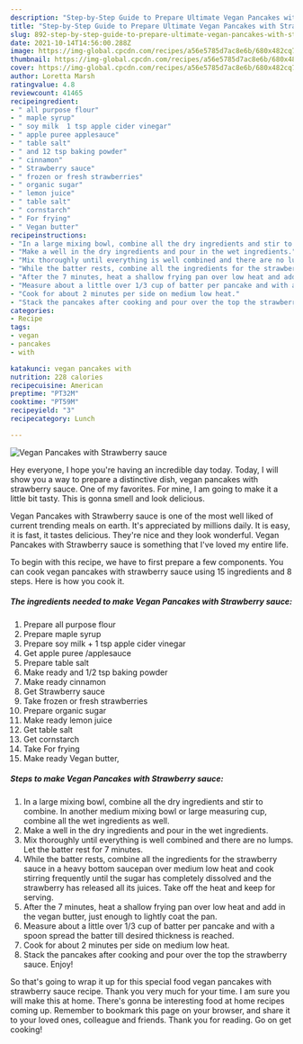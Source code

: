 ```yaml
---
description: "Step-by-Step Guide to Prepare Ultimate Vegan Pancakes with Strawberry sauce"
title: "Step-by-Step Guide to Prepare Ultimate Vegan Pancakes with Strawberry sauce"
slug: 892-step-by-step-guide-to-prepare-ultimate-vegan-pancakes-with-strawberry-sauce
date: 2021-10-14T14:56:00.288Z
image: https://img-global.cpcdn.com/recipes/a56e5785d7ac8e6b/680x482cq70/vegan-pancakes-with-strawberry-sauce-recipe-main-photo.jpg
thumbnail: https://img-global.cpcdn.com/recipes/a56e5785d7ac8e6b/680x482cq70/vegan-pancakes-with-strawberry-sauce-recipe-main-photo.jpg
cover: https://img-global.cpcdn.com/recipes/a56e5785d7ac8e6b/680x482cq70/vegan-pancakes-with-strawberry-sauce-recipe-main-photo.jpg
author: Loretta Marsh
ratingvalue: 4.8
reviewcount: 41465
recipeingredient:
- " all purpose flour"
- " maple syrup"
- " soy milk  1 tsp apple cider vinegar"
- " apple puree applesauce"
- " table salt"
- " and 12 tsp baking powder"
- " cinnamon"
- " Strawberry sauce"
- " frozen or fresh strawberries"
- " organic sugar"
- " lemon juice"
- " table salt"
- " cornstarch"
- " For frying"
- " Vegan butter"
recipeinstructions:
- "In a large mixing bowl, combine all the dry ingredients and stir to combine. In another medium mixing bowl or large measuring cup, combine all the wet ingredients as well."
- "Make a well in the dry ingredients and pour in the wet ingredients."
- "Mix thoroughly until everything is well combined and there are no lumps. Let the batter rest for 7 minutes."
- "While the batter rests, combine all the ingredients for the strawberry sauce in a heavy bottom saucepan over medium low heat and cook stirring frequently until the sugar has completely dissolved and the strawberry has released all its juices. Take off the heat and keep for serving."
- "After the 7 minutes, heat a shallow frying pan over low heat and add in the vegan butter, just enough to lightly coat the pan."
- "Measure about a little over 1/3 cup of batter per pancake and with a spoon spread the batter till desired thickness is reached."
- "Cook for about 2 minutes per side on medium low heat."
- "Stack the pancakes after cooking and pour over the top the strawberry sauce. Enjoy!"
categories:
- Recipe
tags:
- vegan
- pancakes
- with

katakunci: vegan pancakes with 
nutrition: 228 calories
recipecuisine: American
preptime: "PT32M"
cooktime: "PT59M"
recipeyield: "3"
recipecategory: Lunch

---
```



![Vegan Pancakes with Strawberry sauce](https://img-global.cpcdn.com/recipes/a56e5785d7ac8e6b/680x482cq70/vegan-pancakes-with-strawberry-sauce-recipe-main-photo.jpg)

Hey everyone, I hope you're having an incredible day today. Today, I will show you a way to prepare a distinctive dish, vegan pancakes with strawberry sauce. One of my favorites. For mine, I am going to make it a little bit tasty. This is gonna smell and look delicious.



Vegan Pancakes with Strawberry sauce is one of the most well liked of current trending meals on earth. It's appreciated by millions daily. It is easy, it is fast, it tastes delicious. They're nice and they look wonderful. Vegan Pancakes with Strawberry sauce is something that I've loved my entire life.


To begin with this recipe, we have to first prepare a few components. You can cook vegan pancakes with strawberry sauce using 15 ingredients and 8 steps. Here is how you cook it.

<!--inarticleads1-->

##### The ingredients needed to make Vegan Pancakes with Strawberry sauce:

1. Prepare  all purpose flour
1. Prepare  maple syrup
1. Prepare  soy milk + 1 tsp apple cider vinegar
1. Get  apple puree /applesauce
1. Prepare  table salt
1. Make ready  and 1/2 tsp baking powder
1. Make ready  cinnamon
1. Get  Strawberry sauce
1. Take  frozen or fresh strawberries
1. Prepare  organic sugar
1. Make ready  lemon juice
1. Get  table salt
1. Get  cornstarch
1. Take  For frying
1. Make ready  Vegan butter,




<!--inarticleads2-->

##### Steps to make Vegan Pancakes with Strawberry sauce:

1. In a large mixing bowl, combine all the dry ingredients and stir to combine. In another medium mixing bowl or large measuring cup, combine all the wet ingredients as well.
1. Make a well in the dry ingredients and pour in the wet ingredients.
1. Mix thoroughly until everything is well combined and there are no lumps. Let the batter rest for 7 minutes.
1. While the batter rests, combine all the ingredients for the strawberry sauce in a heavy bottom saucepan over medium low heat and cook stirring frequently until the sugar has completely dissolved and the strawberry has released all its juices. Take off the heat and keep for serving.
1. After the 7 minutes, heat a shallow frying pan over low heat and add in the vegan butter, just enough to lightly coat the pan.
1. Measure about a little over 1/3 cup of batter per pancake and with a spoon spread the batter till desired thickness is reached.
1. Cook for about 2 minutes per side on medium low heat.
1. Stack the pancakes after cooking and pour over the top the strawberry sauce. Enjoy!




So that's going to wrap it up for this special food vegan pancakes with strawberry sauce recipe. Thank you very much for your time. I am sure you will make this at home. There's gonna be interesting food at home recipes coming up. Remember to bookmark this page on your browser, and share it to your loved ones, colleague and friends. Thank you for reading. Go on get cooking!
